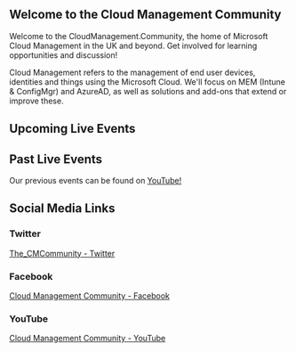 ## Welcome to the Cloud Management Community

Welcome to the CloudManagement.Community, the home of Microsoft Cloud Management in the UK and beyond. Get involved for learning opportunities and discussion!

Cloud Management refers to the management of end user devices, identities and things using the Microsoft Cloud. We'll focus on MEM (Intune & ConfigMgr) and AzureAD, as well as solutions and add-ons that extend or improve these.

## Upcoming Live Events


## Past Live Events

Our previous events can be found on [YouTube!](https://www.youtube.com/watch?v=6XFa0q3y2GY&list=PLPf4hn8koDW7mYZtGMERVvlgu6KOfe9LM)

## Social Media Links

### Twitter
[The_CMCommunity - Twitter](https://twitter.com/the_cmcommunity)

### Facebook
[Cloud Management Community - Facebook](https://www.facebook.com/groups/cloudmc/)

### YouTube
[Cloud Management Community - YouTube](https://www.youtube.com/c/cloudmanagementcommunity)
